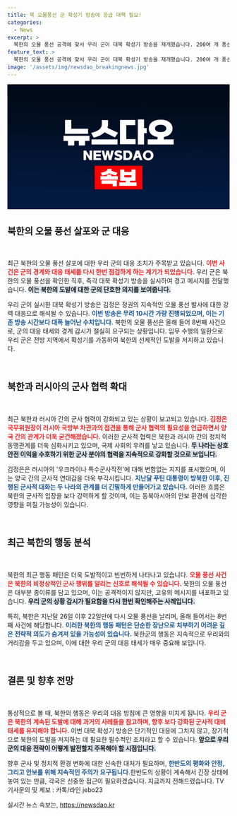 ```yaml
---
title: 북 오물풍선 군 확성기 방송에 응급 대책 필요!
categories:
  - News
excerpt: >
  북한의 오물 풍선 공격에 맞서 우리 군이 대북 확성기 방송을 재개했습니다. 200여 개 풍선이 남하한 가운데, 군의 단호한 경고가 이어져 긴장감이 고조되고 있습니다. 클릭하여 상세한 내용을 확인하세요!
feature_text: >
  북한의 오물 풍선 공격에 맞서 우리 군이 대북 확성기 방송을 재개했습니다. 200여 개 풍선이 남하한 가운데, 군의 단호한 경고가 이어져 긴장감이 고조되고 있습니다. 클릭하여 상세한 내용을 확인하세요!
image: '/assets/img/newsdao_breakingnews.jpg'
---
```


<p><img src="/assets/img/newsdao_breakingnews.jpg" alt="implanttips 속보" /></p>

<h2 data-ke-size="size26">북한의 오물 풍선 살포와 군 대응</h2>

<p data-ke-size="size16">&nbsp;</p>

<p>최근 북한의 오물 풍선 살포에 대한 우리 군의 대응 조치가 주목받고 있습니다. <b><span style="color: #ee2323;">이번 사건은 군의 경계와 대응 태세를 다시 한번 점검하게 하는 계기가 되었습니다.</span></b> 우리 군은 북한의 오물 풍선을 확인한 직후, 즉각 대북 확성기 방송을 실시하여 경고 메시지를 전달했습니다. <b><span style="background-color: #21538527;">이는 북한의 도발에 대한 군의 단호한 의지를 보여줍니다.</span></b></p>

<p>우리 군이 실시한 대북 확성기 방송은 김정은 정권의 지속적인 오물 풍선 발사에 대한 강력 대응으로 해석될 수 있습니다. <b><span style="color: #1a5490;">이번 방송은 무려 10시간 가량 진행되었으며, 이는 기존 방송 시간보다 대폭 늘어난 수치입니다.</span></b> 북한의 오물 풍선은 올해 들어 8번째 사건으로, 군의 대응 태세와 경계 감시가 절실히 요구되는 상황입니다. 임무 수행의 일환으로 우리 군은 전방 지역에서 확성기를 가동하여 북한의 선제적인 도발을 저지하고 있습니다.</p>

<p data-ke-size="size16">&nbsp;</p>

<h2 data-ke-size="size26">북한과 러시아의 군사 협력 확대</h2>

<p data-ke-size="size16">&nbsp;</p>

<p>최근 북한과 러시아 간의 군사 협력이 강화되고 있는 상황이 보고되고 있습니다. <b><span style="color: #ee2323;">김정은 국무위원장이 러시아 국방부 차관과의 접견을 통해 군사 협력의 필요성을 언급하면서 양국 간의 관계가 더욱 굳건해졌습니다.</span></b> 이러한 군사적 협력은 북한과 러시아 간의 정치적 동맹관계를 더욱 심화시키고 있으며, 국제 사회의 우려를 낳고 있습니다. <b><span style="background-color: #21538527;">두 나라는 상호 안전 이익을 수호하기 위한 군사 분야의 협력을 지속적으로 강화할 것으로 보입니다.</span></b></p>

<p>김정은은 러시아의 '우크라이나 특수군사작전'에 대해 변함없는 지지를 표시했으며, 이는 양국 간의 군사적 연대감을 더욱 부각시킵니다. <b><span style="color: #1a5490;">지난달 푸틴 대통령이 방북한 이후, 진행된 군사적 대화는 두 나라의 관계를 더 긴밀하게 만들어가고 있습니다.</span></b> 이러한 흐름은 북한의 군사적 입장을 보다 강력하게 할 것이며, 이는 동북아시아의 안보 환경에 심각한 영향을 미칠 가능성이 있습니다.</p>

<p data-ke-size="size16">&nbsp;</p>

<h2 data-ke-size="size26">최근 북한의 행동 분석</h2>

<p data-ke-size="size16">&nbsp;</p>

<p>북한의 최근 행동 패턴은 더욱 도발적이고 빈번하게 나타나고 있습니다. <b><span style="color: #ee2323;">오물 풍선 사건은 북한의 비정상적인 군사 행위를 알리는 신호로 해석될 수 있습니다.</span></b> 북한의 오물 풍선은 대부분 종이류를 담고 있으며, 이는 공격적이지 않지만, 고유의 메시지를 내포하고 있습니다. <b><span style="background-color: #21538527;">우리 군의 상황 감시가 필요함을 다시 한번 확인해주는 사례입니다.</span></b></p>

<p>특히, 북한은 지난달 26일 이후 22일만에 다시 오물 풍선을 날리며, 올해 들어서는 8번째 사건에 해당합니다. <b><span style="color: #1a5490;">이러한 북한의 행동 패턴은 단순한 장난으로 치부하기 어려운 깊은 전략적 의도가 숨겨져 있을 가능성이 있습니다.</span></b> 북한군의 행동은 지속적으로 우리와의 거리감을 두고 있으며, 이에 대한 우리 군의 대응 태세가 매우 중요해 보입니다.</p>

<p data-ke-size="size16">&nbsp;</p>

<h2 data-ke-size="size26">결론 및 향후 전망</h2>

<p data-ke-size="size16">&nbsp;</p>

<p>통상적으로 볼 때, 북한의 행동은 우리의 대응 방침에 큰 영향을 미치게 됩니다. <b><span style="color: #ee2323;">우리 군은 북한의 계속된 도발에 대해 과거의 사례들을 참고하며, 향후 보다 강화된 군사적 대비 태세를 유지해야 합니다.</span></b> 이번 대북 확성기 방송은 단기적인 대응에 그치지 않고, 장기적으로 북한의 도발을 저지하는 데 필요한 필수적인 조치라고 할 수 있습니다. <b><span style="background-color: #21538527;">앞으로 우리 군의 대응 전략이 어떻게 발전할지 주목해야 할 시점입니다.</span></b></p>

<p>향후 군사 및 정치적 환경 변화에 대한 신속한 대처가 필요하며, <b><span style="color: #1a5490;">한반도의 평화와 안정, 그리고 안보를 위해 지속적인 주의가 요구됩니다.</span></b>한반도의 상황이 계속해서 긴장 상태에 놓여 있는 만큼, 각국은 신중한 접근이 필요하겠습니다. 지금까지 전해드렸습니다. TV 기사문의 및 제보 : 카톡/라인 jebo23</p>
실시간 뉴스 속보는, <a href="https://newsdao.kr" rel="dofollow">https://newsdao.kr</a>


